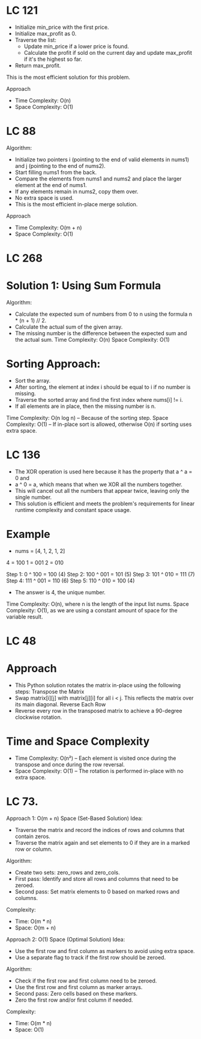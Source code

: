 # LC 121

 - Initialize min_price with the first price.
 - Initialize max_profit as 0.
 - Traverse the list:
   - Update min_price if a lower price is found.
   - Calculate the profit if sold on the current day and update max_profit if it's the highest so far.
 - Return max_profit.

This is the most efficient solution for this problem.

Approach
 - Time Complexity: O(n)
 - Space Complexity: O(1)

# LC 88



Algorithm:
 - Initialize two pointers i (pointing to the end of valid elements in nums1) and j (pointing to the end of nums2).
 - Start filling nums1 from the back.
 - Compare the elements from nums1 and nums2 and place the larger element at the end of nums1.
 - If any elements remain in nums2, copy them over.
 - No extra space is used.
 - This is the most efficient in-place merge solution.

Approach
 - Time Complexity: O(m + n)
 - Space Complexity: O(1)



# LC 268

# Solution 1: Using Sum Formula

Algorithm:
 - Calculate the expected sum of numbers from 0 to n using the formula n * (n + 1) // 2.
 - Calculate the actual sum of the given array.
 - The missing number is the difference between the expected sum and the actual sum.
Time Complexity: O(n)
Space Complexity: O(1)


# Sorting Approach:
 - Sort the array.
 - After sorting, the element at index i should be equal to i if no number is missing.
 - Traverse the sorted array and find the first index where nums[i] != i.
 - If all elements are in place, then the missing number is n.

Time Complexity: O(n log n) – Because of the sorting step.
Space Complexity: O(1) – If in-place sort is allowed, otherwise O(n) if sorting uses extra space.


# LC 136
 - The XOR operation is used here because it has the property that a ^ a = 0 and 
 - a ^ 0 = a, which means that when we XOR all the numbers together.
 - This will cancel out all the numbers that appear twice, leaving only the single number.
 - This solution is efficient and meets the problem's requirements for linear runtime complexity and constant space usage.

# Example 
 - nums = [4, 1, 2, 1, 2]

4 = 100
1 = 001
2 = 010

Step 1: 0 ^ 100 = 100 (4)
Step 2: 100 ^ 001 = 101 (5)
Step 3: 101 ^ 010 = 111 (7)
Step 4: 111 ^ 001 = 110 (6)
Step 5: 110 ^ 010 = 100 (4)
 -  The answer is 4, the unique number.

Time Complexity: O(n), where n is the length of the input list nums.
Space Complexity: O(1), as we are using a constant amount of space for the variable result.

# LC 48

# Approach
 - This Python solution rotates the matrix in-place using the following steps:
Transpose the Matrix
 - Swap matrix[i][j] with matrix[j][i] for all i < j. This reflects the matrix over its main diagonal.
Reverse Each Row
 - Reverse every row in the transposed matrix to achieve a 90-degree clockwise rotation.

# Time and Space Complexity
 - Time Complexity: O(n²) – Each element is visited once during the transpose and once during the row reversal.
 - Space Complexity: O(1) – The rotation is performed in-place with no extra space.

# LC 73.

Approach 1: O(m + n) Space (Set-Based Solution)
Idea:
 - Traverse the matrix and record the indices of rows and columns that contain zeros.
 - Traverse the matrix again and set elements to 0 if they are in a marked row or column.

Algorithm:
 - Create two sets: zero_rows and zero_cols.
 - First pass: Identify and store all rows and columns that need to be zeroed.
 - Second pass: Set matrix elements to 0 based on marked rows and columns.

Complexity:
 - Time: O(m * n)
 - Space: O(m + n)

Approach 2: O(1) Space (Optimal Solution)
Idea:
 - Use the first row and first column as markers to avoid using extra space.
 - Use a separate flag to track if the first row should be zeroed.

Algorithm:
 - Check if the first row and first column need to be zeroed.
 - Use the first row and first column as marker arrays.
 - Second pass: Zero cells based on these markers.
 - Zero the first row and/or first column if needed.

Complexity:
 - Time: O(m * n)
 - Space: O(1)